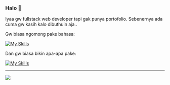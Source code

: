### Halo 👋
Iyaa gw fullstack web developer tapi gak punya portofolio. Sebenernya ada cuma gw kasih kalo dibuthuin aja..

Gw biasa ngomong pake bahasa:

[![My Skills](https://skillicons.dev/icons?i=ts,php)](https://skillicons.dev)

Dan gw biasa bikin apa-apa pake:

[![My Skills](https://skillicons.dev/icons?i=nextjs,svelte,laravel)](https://skillicons.dev)

***
![](https://komarev.com/ghpvc/?username=iqbalfebian&color=blueviolet)
